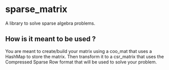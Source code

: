 # sparse_matrix
A library to solve sparse algebra problems.

## How is it meant to be used ?

You are meant to create/build your matrix using a coo_mat that uses a HashMap to store the matrix. Then transform it to a csr_matrix that uses the Compressed Sparse Row format that will be used to solve your problem.

